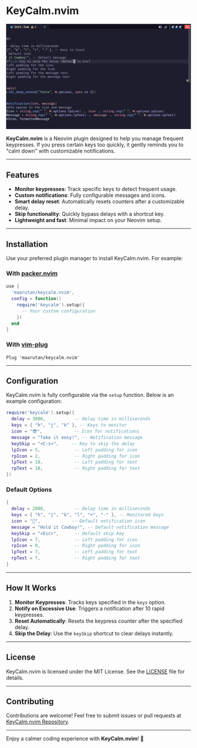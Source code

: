 # KeyCalm.nvim

![KeyCalm Demo](./.github/keycalm.gif)

**KeyCalm.nvim** is a Neovim plugin designed to help you manage frequent keypresses. If you press certain keys too quickly, it gently reminds you to "calm down" with customizable notifications.

---

## Features

- **Monitor keypresses**: Track specific keys to detect frequent usage.
- **Custom notifications**: Fully configurable messages and icons.
- **Smart delay reset**: Automatically resets counters after a customizable delay.
- **Skip functionality**: Quickly bypass delays with a shortcut key.
- **Lightweight and fast**: Minimal impact on your Neovim setup.

---

## Installation

Use your preferred plugin manager to install KeyCalm.nvim. For example:

### With [packer.nvim](https://github.com/wbthomason/packer.nvim)

```lua
use {
  'maarutan/keycalm.nvim',
  config = function()
    require('keycalm').setup({
      -- Your custom configuration
    })
  end
}
```

### With [vim-plug](https://github.com/junegunn/vim-plug)

```vim
Plug 'maarutan/keycalm.nvim'
```

---

## Configuration

KeyCalm.nvim is fully configurable via the `setup` function. Below is an example configuration:

```lua
require('keycalm').setup({
  delay = 3000,           -- Delay time in milliseconds
  keys = { "h", "j", "k" }, -- Keys to monitor
  icon = "😎",            -- Icon for notifications
  message = "Take it easy!", -- Notification message
  keySkip = "<C-s>",     -- Key to skip the delay
  lpIcon = 5,             -- Left padding for icon
  rpIcon = 2,             -- Right padding for icon
  lpText = 10,            -- Left padding for text
  rpText = 10,            -- Right padding for text
})
```

### Default Options

```lua
{
  delay = 2000,           -- Delay time in milliseconds
  keys = { "h", "j", "k", "l", "+", "-" }, -- Monitored keys
  icon = "🤠",            -- Default notification icon
  message = "Hold it Cowboy!", -- Default notification message
  keySkip = "<Esc>",      -- Default skip key
  lpIcon = 7,             -- Left padding for icon
  rpIcon = 0,             -- Right padding for icon
  lpText = 7,             -- Left padding for text
  rpText = 7,             -- Right padding for text
}
```

---

## How It Works

1. **Monitor Keypresses**: Tracks keys specified in the `keys` option.
2. **Notify on Excessive Use**: Triggers a notification after 10 rapid keypresses.
3. **Reset Automatically**: Resets the keypress counter after the specified delay.
4. **Skip the Delay**: Use the `keySkip` shortcut to clear delays instantly.

---

## License

KeyCalm.nvim is licensed under the MIT License. See the [LICENSE](LICENSE) file for details.

---

## Contributing

Contributions are welcome! Feel free to submit issues or pull requests at [KeyCalm.nvim Repository](https://github.com/maarutan/keycalm.nvim).

---

Enjoy a calmer coding experience with **KeyCalm.nvim**! 🎉
